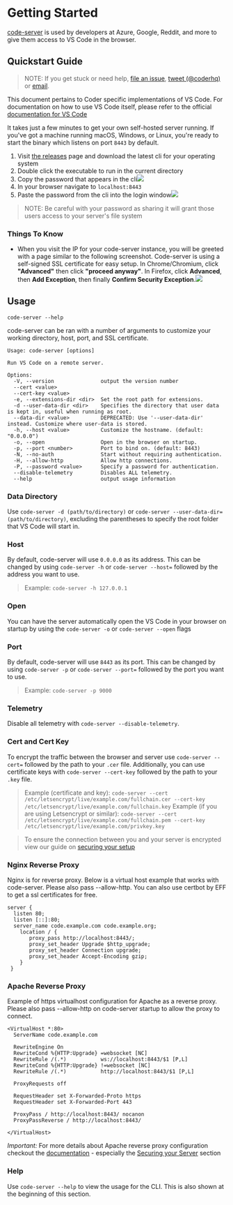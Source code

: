 # Getting Started

[code-server](https://coder.com) is used by developers at Azure, Google, Reddit, and more to give them access to VS Code in the browser.

## Quickstart Guide

> NOTE: If you get stuck or need help, [file an issue](https://github.com/cdr/code-server/issues/new?&title=Improve+self-hosted+quickstart+guide), [tweet (@coderhq)](https://twitter.com/coderhq) or [email](mailto:support@coder.com?subject=Self-hosted%20quickstart%20guide).

This document pertains to Coder specific implementations of VS Code. For documentation on how to use VS Code itself, please refer to the official [documentation for VS Code](https://code.visualstudio.com/docs)

It takes just a few minutes to get your own self-hosted server running. If you've got a machine running macOS, Windows, or Linux, you're ready to start the binary which listens on port `8443` by default.

<!--
  DO NOT CHANGE THIS TO A CODEBLOCK.
  We want line breaks for readability, but backslashes to escape them do not work cross-platform.
  This uses line breaks that are rendered but not copy-pasted to the clipboard.
-->


1. Visit [the releases](https://github.com/cdr/code-server/releases) page and download the latest cli for your operating system
2. Double click the executable to run in the current directory
3. Copy the password that appears in the cli<img src="../assets/cli.png">
4. In your browser navigate to `localhost:8443`
5. Paste the password from the cli into the login window<img src="../assets/server-password-modal.png">
> NOTE: Be careful with your password as sharing it will grant those users access to your server's file system

### Things To Know
- When you visit the IP for your code-server instance, you will be greeted with a page similar to the following screenshot. Code-server is using a self-signed SSL certificate for easy setup. In Chrome/Chromium, click **"Advanced"** then click **"proceed anyway"**. In Firefox, click **Advanced**, then **Add Exception**, then finally **Confirm Security Exception**.<img src ="../assets/chrome_warning.png">

## Usage
<pre class="pre-wrap"><code>code-server<span class="virtual-br"></span> --help</code></pre>

code-server can be ran with a number of arguments to customize your working directory, host, port, and SSL certificate.

```
Usage: code-server [options]

Run VS Code on a remote server.

Options:
  -V, --version               output the version number
  --cert <value>
  --cert-key <value>
  -e, --extensions-dir <dir>  Set the root path for extensions.
  -d --user-data-dir <dir>    Specifies the directory that user data is kept in, useful when running as root.
  --data-dir <value>          DEPRECATED: Use '--user-data-dir' instead. Customize where user-data is stored.
  -h, --host <value>          Customize the hostname. (default: "0.0.0.0")
  -o, --open                  Open in the browser on startup.
  -p, --port <number>         Port to bind on. (default: 8443)
  -N, --no-auth               Start without requiring authentication.
  -H, --allow-http            Allow http connections.
  -P, --password <value>      Specify a password for authentication.
  --disable-telemetry         Disables ALL telemetry.
  --help                      output usage information
  ```

  ### Data Directory
  Use `code-server -d (path/to/directory)` or `code-server --user-data-dir=(path/to/directory)`, excluding the parentheses to specify the root folder that VS Code will start in.

  ### Host
  By default, code-server will use `0.0.0.0` as its address. This can be changed by using `code-server -h` or `code-server --host=` followed by the address you want to use.
  > Example: `code-server -h 127.0.0.1`

  ### Open
  You can have the server automatically open the VS Code in your browser on startup by using the `code-server -o` or `code-server --open` flags

  ### Port
  By default, code-server will use `8443` as its port. This can be changed by using `code-server -p` or `code-server --port=` followed by the port you want to use.
  > Example: `code-server -p 9000`

  ### Telemetry
  Disable all telemetry with `code-server --disable-telemetry`.

  ### Cert and Cert Key
  To encrypt the traffic between the browser and server use `code-server --cert=` followed by the path to your `.cer` file. Additionally, you can use certificate keys with `code-server --cert-key` followed by the path to your `.key` file.
> Example (certificate and key): `code-server --cert /etc/letsencrypt/live/example.com/fullchain.cer --cert-key /etc/letsencrypt/live/example.com/fullchain.key`
> Example (if you are using Letsencrypt or similar): `code-server --cert /etc/letsencrypt/live/example.com/fullchain.pem --cert-key /etc/letsencrypt/live/example.com/privkey.key`

> To ensure the connection between you and your server is encrypted view our guide on [securing your setup](../security/ssl.md)

  ### Nginx Reverse Proxy
  Nginx is for reverse proxy. Below is a virtual host example that works with code-server. Please also pass --allow-http. You can also use certbot by EFF to get a ssl certificates for free.
  ```
  server {
    listen 80;
    listen [::]:80;
    server_name code.example.com code.example.org;
      location / {
         proxy_pass http://localhost:8443/;
         proxy_set_header Upgrade $http_upgrade;
         proxy_set_header Connection upgrade;
         proxy_set_header Accept-Encoding gzip;
      }
   }
  ```

  ### Apache Reverse Proxy
  Example of https virtualhost configuration for Apache as a reverse proxy. Please also pass --allow-http on code-server startup to allow the proxy to connect.
  ```
  <VirtualHost *:80>
    ServerName code.example.com

    RewriteEngine On
    RewriteCond %{HTTP:Upgrade} =websocket [NC]
    RewriteRule /(.*)           ws://localhost:8443/$1 [P,L]
    RewriteCond %{HTTP:Upgrade} !=websocket [NC]
    RewriteRule /(.*)           http://localhost:8443/$1 [P,L]

    ProxyRequests off

    RequestHeader set X-Forwarded-Proto https
    RequestHeader set X-Forwarded-Port 443

    ProxyPass / http://localhost:8443/ nocanon
    ProxyPassReverse / http://localhost:8443/

  </VirtualHost>
  ```
  *Important:* For more details about Apache reverse proxy configuration checkout the [documentation](https://httpd.apache.org/docs/current/mod/mod_proxy.html) - especially the [Securing your Server](https://httpd.apache.org/docs/current/mod/mod_proxy.html#access) section

  ### Help
  Use `code-server --help` to view the usage for the CLI. This is also shown at the beginning of this section.
